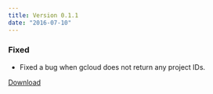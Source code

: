 ```yaml
---
title: Version 0.1.1
date: "2016-07-10"
---
```

### Fixed
- Fixed a bug when gcloud does not return any project IDs.

[Download](https://github.com/jkawamoto/roadie/releases/v0.1.1)
